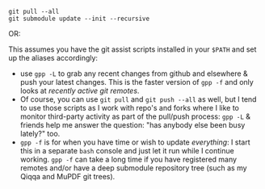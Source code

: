 
```
git pull --all
git submodule update --init --recursive
```

OR:

This assumes you have the git assist scripts installed in your `$PATH` and set up the aliases accordingly:
- use `gpp -L` to grab any recent changes from github and elsewhere & push your latest changes. This is the faster version of `gpp -f` and only looks at *recently active git remotes*.
- Of course, you can use `git pull` and `git push --all` as well, but I tend to use those scripts as I work with repo's and forks where I like to monitor third-party activity as part of the pull/push process: `gpp -L` & friends help me answer the question: "has anybody else been busy lately?" too.
- `gpp -f` is for when you have time or wish to update *everything*: I start this in a separate `bash` console and just let it run while I continue working. `gpp -f` can take a long time if you have registered many remotes and/or have a deep submodule repository tree (such as my Qiqqa and MuPDF git trees).
